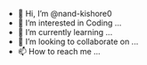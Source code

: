 - 👋 Hi, I’m @nand-kishore0
- 👀 I’m interested in Coding ...
- 🌱 I’m currently learning ...
- 💞️ I’m looking to collaborate on ...
- 📫 How to reach me ...

<!---
nand-kishore0/nand-kishore0 is a ✨ special ✨ repository because its `README.md` (this file) appears on your GitHub profile.
You can click the Preview link to take a look at your changes.
--->
